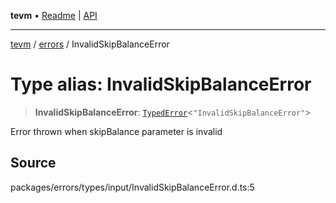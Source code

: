 **tevm** • [Readme](../../README.md) \| [API](../../modules.md)

***

[tevm](../../README.md) / [errors](../README.md) / InvalidSkipBalanceError

# Type alias: InvalidSkipBalanceError

> **InvalidSkipBalanceError**: [`TypedError`](TypedError.md)\<`"InvalidSkipBalanceError"`\>

Error thrown when skipBalance parameter is invalid

## Source

packages/errors/types/input/InvalidSkipBalanceError.d.ts:5
